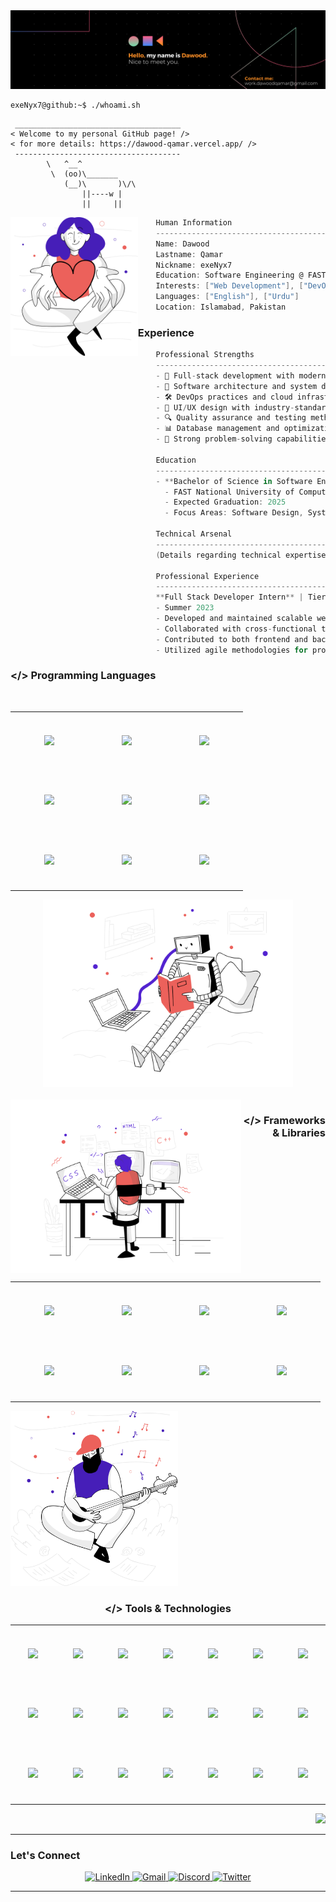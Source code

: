 <div align="center">
  <img src="./resources/Banner.png" alt="Header" />
</div>




```console
exeNyx7@github:~$ ./whoami.sh
```
```
 _____________________________________
< Welcome to my personal GitHub page! />
< for more details: https://dawood-qamar.vercel.app/ />
 ------------------------------------- 
        \   ^__^
         \  (oo)\_______
            (__)\       )\/\
                ||----w |
                ||     ||
```
<img align="left" src="./resources/svg/givingback.svg" height="222px"/>

```csharp
    Human Information
    ------------------------------------------
    Name: Dawood
    Lastname: Qamar
    Nickname: exeNyx7
    Education: Software Engineering @ FAST-NUCES
    Interests: ["Web Development"], ["DevOps"], ["System Design"], ["AI/ML"]
    Languages: ["English"], ["Urdu"]
    Location: Islamabad, Pakistan
```





### Experience

```csharp
    Professional Strengths
    ------------------------------------------
    - 🚀 Full-stack development with modern technologies
    - 🔧 Software architecture and system design
    - 🛠️ DevOps practices and cloud infrastructure
    - 🎨 UI/UX design with industry-standard tools
    - 🔍 Quality assurance and testing methodologies
    - 📊 Database management and optimization
    - 🎯 Strong problem-solving capabilities

    Education
    ------------------------------------------
    - **Bachelor of Science in Software Engineering**
      - FAST National University of Computer and Emerging Sciences, Islamabad
      - Expected Graduation: 2025
      - Focus Areas: Software Design, Systems Architecture, Cloud Computing

    Technical Arsenal
    ------------------------------------------
    (Details regarding technical expertise)

    Professional Experience
    ------------------------------------------
    **Full Stack Developer Intern** | Tier5 Solutions
    - Summer 2023
    - Developed and maintained scalable web applications using modern JavaScript frameworks
    - Collaborated with cross-functional teams to implement robust solutions
    - Contributed to both frontend and backend development lifecycles
    - Utilized agile methodologies for project delivery

```

### </> Programming Languages
<br>

<div align="center">
    <table align="left">
        <tr>
            <td align="center" width="110" height="90">
                <img src="https://cdn.jsdelivr.net/gh/devicons/devicon/icons/c/c-original.svg" width="50px"/>
                <br />
            </td>
           <td align="center" width="110" height="90">
                <img src="https://cdn.jsdelivr.net/gh/devicons/devicon/icons/javascript/javascript-original.svg" width="50px"/>
                <br />
            </td>
            <td align="center" width="110" height="90">
                <img src="https://cdn.jsdelivr.net/gh/devicons/devicon/icons/typescript/typescript-original.svg" width="50px"/>
                <br />
            </td>
        </tr>
        <tr>
            </td>
            <td align="center" width="110" height="90">
                <img src="https://cdn.jsdelivr.net/gh/devicons/devicon/icons/cplusplus/cplusplus-original.svg" width="50px"/>
                <br />
            </td>
            <td align="center" width="110" height="90">
                <img src="https://cdn.jsdelivr.net/gh/devicons/devicon/icons/html5/html5-original.svg" width="50px"/>
                <br />
            </td>
            <td align="center" width="110" height="90">
                <img src="https://cdn.jsdelivr.net/gh/devicons/devicon/icons/css3/css3-original.svg" width="50px"/>
                <br />
        </tr>
            <td align="center" width="110" height="90">
                <img src="https://cdn.jsdelivr.net/gh/devicons/devicon/icons/csharp/csharp-original.svg" width="50px"/>
                <br />
            </td>
           <td align="center" width="110" height="90">
               <img src="https://cdn.jsdelivr.net/gh/devicons/devicon/icons/java/java-original.svg" width="50px"/>
               <br />
           </td>
                 <td align="center" width="110" height="90">
               <img src="https://cdn.jsdelivr.net/gh/devicons/devicon/icons/python/python-original.svg" width="50px"/>
               <br />
           </td>
      <tr>
        </tr>
    </table>
    <img src="./resources/svg/artificialintelligence.svg" height="300px"/>
</div>

<br>




<img align="left" src="./resources/svg/webdevelopment.svg" height="277px"/>
<be>

<div></div>

<h3 align="right">&lt;/&gt; Frameworks & Libraries</h3>

<div align="center">
    <table align="right">
        <tr>
            <td align="center" width="110" height="90">
                <img src="https://cdn.jsdelivr.net/gh/devicons/devicon/icons/nodejs/nodejs-original.svg" width="50px"/>
                <br />
            </td>
            <td align="center" width="110" height="90">
                <img src="https://cdn.jsdelivr.net/gh/devicons/devicon/icons/nextjs/nextjs-original.svg" width="50px"/>
                <br />
            </td>
            <td align="center" width="110" height="90">
                <img src="https://cdn.jsdelivr.net/gh/devicons/devicon/icons/nestjs/nestjs-original.svg" width="50px"/>
                <br />
            </td>
            <td align="center" width="110" height="90">
                <img src="https://cdn.jsdelivr.net/gh/devicons/devicon/icons/express/express-original.svg" width="50px"/>
                <br />
            </td>
        </tr>
        <tr>
            <td align="center" width="110" height="90">
                <img src="https://cdn.jsdelivr.net/gh/devicons/devicon/icons/materialui/materialui-original.svg" width="50px"/>
            </td>
            <td align="center" width="110" height="90">
                <img src="https://cdn.jsdelivr.net/gh/devicons/devicon/icons/react/react-original.svg" width="50px"/>
            </td>
            <td align="center" width="110" height="90">
                <img src="https://cdn.jsdelivr.net/gh/devicons/devicon/icons/spring/spring-original.svg" width="50px"/>
            </td>
            <td align="center" width="110" height="90">
              <img src="https://cdn.jsdelivr.net/gh/devicons/devicon/icons/dot-net/dot-net-original.svg" width="50px"/>
            </td>
        </tr>
    </table>
</div>
<img src="./resources/svg/inspiration.svg" height="280px"/>




<h3 align="center">&lt;/&gt; Tools & Technologies</h3>

<div align="center">
    <table align="center">
        <tr>
            <td align="center" width="110" height="90">
                <img src="https://cdn.simpleicons.org/ubuntu/E95420" width="50px"/>
                <br />
            </td>
            <td align="center" width="110" height="90">
                <img src="https://cdn.jsdelivr.net/gh/devicons/devicon/icons/vscode/vscode-original.svg" width="50px"/>
                <br />
            </td>
            <td align="center" width="110" height="90">
                <img src="https://cdn.jsdelivr.net/gh/devicons/devicon/icons/visualstudio/visualstudio-plain.svg" width="50px"/>
                <br />
            </td>
                      <td align="center" width="110" height="90">
                <img src="https://cdn.jsdelivr.net/gh/devicons/devicon/icons/figma/figma-original.svg" width="50px" width="50px"/>
                <br />
            </td>
                        <td align="center" width="110" height="90">
                <img src="https://cdn.jsdelivr.net/gh/devicons/devicon/icons/git/git-original.svg" width="50px"/>
                <br />
            </td>
                        <td align="center" width="110" height="90">
                <img src="https://cdn.jsdelivr.net/gh/devicons/devicon/icons/gitlab/gitlab-original.svg" width="50px"/>
                <br />
            </td>
                        <td align="center" width="110" height="90">
                <img src="https://cdn.jsdelivr.net/gh/devicons/devicon/icons/postman/postman-original.svg" width="50px"/>
                <br />
            </td>
        </tr>
        <tr>
            <td align="center" width="110" height="90">
                <img src="https://cdn.jsdelivr.net/gh/devicons/devicon/icons/mongodb/mongodb-original.svg" width="50px"/>
                <br />
            </td>
            <td align="center" width="110" height="90">
                <img src="https://cdn.jsdelivr.net/gh/devicons/devicon/icons/mysql/mysql-original.svg" width="50px"/>
                <br />
            </td>
            <td align="center" width="110" height="90">
                <img src="https://cdn.jsdelivr.net/gh/devicons/devicon/icons/microsoftsqlserver/microsoftsqlserver-plain.svg" width="50px"/>
                <br />
            </td>
                     <td align="center" width="110" height="90">
                <img src="https://cdn.jsdelivr.net/gh/devicons/devicon/icons/oracle/oracle-original.svg" width="50px"/>
                <br />
            </td>
                     <td align="center" width="110" height="90">
                <img src="https://cdn.jsdelivr.net/gh/devicons/devicon/icons/jira/jira-original.svg" width="50px"/>
                <br />
            </td>
                     <td align="center" width="110" height="90">
                <img src="https://cdn.jsdelivr.net/gh/devicons/devicon/icons/firebase/firebase-plain.svg" width="50px"/>
                <br />
            </td>
                      </td>
                     <td align="center" width="110" height="90">
                <img src="https://cdn.jsdelivr.net/gh/devicons/devicon/icons/terraform/terraform-original.svg" width="50px"/>
                <br />
            </td>
        </tr>
              <tr>
            <td align="center" width="110" height="90">
                <img src="https://cdn.jsdelivr.net/gh/devicons/devicon/icons/jest/jest-plain.svg" width="50px"/>
                <br />
            </td>
           <td align="center" width="110" height="90">
                <img src="https://cdn.jsdelivr.net/gh/devicons/devicon/icons/selenium/selenium-original.svg" width="50px"/>
                <br />
            </td>
           <td align="center" width="110" height="90">
                <img src="https://cdn.jsdelivr.net/gh/devicons/devicon/icons/docker/docker-original.svg" width="50px"/>
                <br />
            </td>
                      <td align="center" width="110" height="90">
                <img src="https://cdn.jsdelivr.net/gh/devicons/devicon/icons/kubernetes/kubernetes-plain.svg" width="50px"/>
                <br />
            </td>
                      <td align="center" width="110" height="90">
                <img src="https://cdn.simpleicons.org/jenkins/D24939" width="50px"/>
                <br />
            </td>
                      <td align="center" width="110" height="90">
                <img src="https://cdn.jsdelivr.net/gh/devicons/devicon/icons/azure/azure-original.svg" width="50px"/>
                <br />
            </td>
                            </td>
                      <td align="center" width="110" height="90">
                <img src="https://skillicons.dev/icons?i=aws" width="50px"/>
                <br />
            </td>
        </tr>
    </table>



  <div align="right">
        <img src="https://github-profile-summary-cards.vercel.app/api/cards/profile-details?username=exeNyx7&theme=nord_dark" />
    </div>
</div>

---

### Let's Connect

<div align="center">
    <a href="https://www.linkedin.com/in/dawood-qamar/" target="_blank">
        <img src="https://img.shields.io/badge/LinkedIn-0077B5?style=for-the-badge&logo=linkedin&logoColor=white" alt="LinkedIn" />
    </a>
    <a href="mailto:work.dawoodqamar@gmail.com">
        <img src="https://img.shields.io/badge/Gmail-D14836?style=for-the-badge&logo=gmail&logoColor=white" alt="Gmail" />
    </a>
    <a href="https://discordapp.com/users/432108089106235392" target="_blank">
        <img src="https://img.shields.io/badge/Discord-7289DA?style=for-the-badge&logo=discord&logoColor=white" alt="Discord" />
    </a>
    <a href="https://twitter.com/dawood_qamar" target="_blank">
        <img src="https://img.shields.io/badge/Twitter-1DA1F2?style=for-the-badge&logo=twitter&logoColor=white" alt="Twitter" />
    </a>
</div>

---

